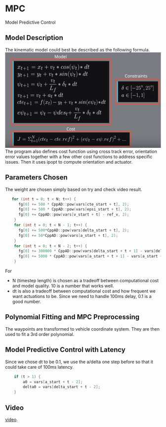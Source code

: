 # MPC
Model Predictive Control

## Model Description 

The kinematic model could best be described as the following formula.
![formula](formula.png)
The program also defines cost function using cross track error, orientation error values
together with a few other cost functions to address specific issues. 
Then it uses ipopt to compute orientation and actuator.

## Parameters Chosen
The weight are chosen simply based on try and check video result. 
```cpp
   for (int t = 0; t < N; t++) {
      fg[0] += 500 * CppAD::pow(vars[cte_start + t], 2);
      fg[0] += 500 * CppAD::pow(vars[epsi_start + t], 2);
      fg[0] += CppAD::pow(vars[v_start + t] - ref_v, 2);
    }
    for (int t = 0; t < N - 1; t++) {
      fg[0] += 500*CppAD::pow(vars[delta_start + t], 2);
      fg[0] += 50*CppAD::pow(vars[a_start + t], 2);
    }
    for (int t = 0; t < N - 2; t++) {
      fg[0] += 300000 * CppAD::pow(vars[delta_start + t + 1] - vars[delta_start + t], 2);
      fg[0] += 5000 * CppAD::pow(vars[a_start + t + 1] - vars[a_start + t], 2);
    }
```
For 
   * N (timestep length) is chosen as a tradeoff between computational cost and model quality. 10 is a number that works well.
   * dt is also a tradeoff between computational cost and how frequent we want actuations to be. Since we need to handle 100ms delay, 0.1 is a good number.

## Polynomial Fitting and MPC Preprocessing
The waypoints are transformed to vehicle coordinate system. They are then used to fit a 3rd order polynomial. 

## Model Predictive Control with Latency
Since we chose dt to be 0.1, we use the a/delta one step before so that it could take care of 100ms latency.
```cpp
    if (t > 1) {
        a0 = vars[a_start + t - 2];
        delta0 = vars[delta_start + t - 2];
    }
```

## Video
[video](https://github.com/baihongjie/selfdrivingcar/blob/master/MPC/result.mp4).
 
